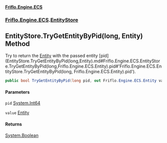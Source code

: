 #### [Friflo.Engine.ECS](index.md#'index')
### [Friflo.Engine.ECS](Friflo.Engine.ECS.md#'Friflo.Engine.ECS').[EntityStore](EntityStore.md#'Friflo.Engine.ECS.EntityStore')

## EntityStore.TryGetEntityByPid(long, Entity) Method

Try to return the [Entity](Entity.md#'Friflo.Engine.ECS.Entity') with the passed entity [pid](EntityStore.TryGetEntityByPid(long,Entity).md#Friflo.Engine.ECS.EntityStore.TryGetEntityByPid(long,Friflo.Engine.ECS.Entity).pid#'Friflo.Engine.ECS.EntityStore.TryGetEntityByPid(long, Friflo.Engine.ECS.Entity).pid').<br/>

```csharp
public bool TryGetEntityByPid(long pid, out Friflo.Engine.ECS.Entity value);
```
#### Parameters

<a name='Friflo.Engine.ECS.EntityStore.TryGetEntityByPid(long,Friflo.Engine.ECS.Entity).pid'></a>

`pid` [System.Int64](https://docs.microsoft.com/en-us/dotnet/api/System.Int64#'System.Int64')

<a name='Friflo.Engine.ECS.EntityStore.TryGetEntityByPid(long,Friflo.Engine.ECS.Entity).value'></a>

`value` [Entity](Entity.md#'Friflo.Engine.ECS.Entity')

#### Returns
[System.Boolean](https://docs.microsoft.com/en-us/dotnet/api/System.Boolean#'System.Boolean')